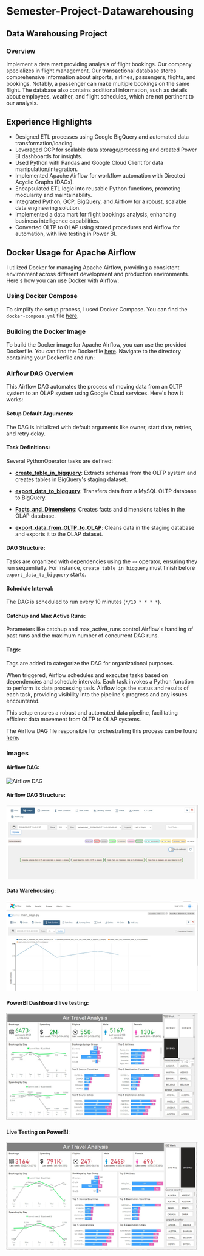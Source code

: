 # Semester-Project-Datawarehousing

## Data Warehousing Project

### Overview
Implement a data mart providing analysis of flight bookings. Our company specializes in flight management. Our transactional database stores comprehensive information about airports, airlines, passengers, flights, and bookings. Notably, a passenger can make multiple bookings on the same flight. The database also contains additional information, such as details about employees, weather, and flight schedules, which are not pertinent to our analysis.
## Experience Highlights

- Designed ETL processes using Google BigQuery and automated data transformation/loading.
- Leveraged GCP for scalable data storage/processing and created Power BI dashboards for insights.
- Used Python with Pandas and Google Cloud Client for data manipulation/integration.
- Implemented Apache Airflow for workflow automation with Directed Acyclic Graphs (DAGs).
- Encapsulated ETL logic into reusable Python functions, promoting modularity and maintainability.
- Integrated Python, GCP, BigQuery, and Airflow for a robust, scalable data engineering solution.
- Implemented a data mart for flight bookings analysis, enhancing business intelligence capabilities.
- Converted OLTP to OLAP using stored procedures and Airflow for automation, with live testing in Power BI.

## Docker Usage for Apache Airflow

I utilized Docker for managing Apache Airflow, providing a consistent environment across different development and production environments. Here's how you can use Docker with Airflow:

### Using Docker Compose

To simplify the setup process, I used Docker Compose. You can find the `docker-compose.yml` file [here](https://github.com/MuhammadGhulamAbbas/Semester-Project-Datawarehousing/blob/main/docker-compose.yml).

### Building the Docker Image

To build the Docker image for Apache Airflow, you can use the provided Dockerfile. You can find the Dockerfile [here](https://github.com/MuhammadGhulamAbbas/Semester-Project-Datawarehousing/blob/main/dockerfile). Navigate to the directory containing your Dockerfile and run:


### Airflow DAG Overview
This Airflow DAG automates the process of moving data from an OLTP system to an OLAP system using Google Cloud services. Here's how it works:

#### Setup Default Arguments:
The DAG is initialized with default arguments like owner, start date, retries, and retry delay.

#### Task Definitions:

Several PythonOperator tasks are defined:
- [**create_table_in_bigquery**](https://github.com/MuhammadGhulamAbbas/Semester-Project-Datawarehousing/blob/main/Pipeline%20Python%20Script%20(Conversion%20Functions)%20(PYT)/create_bigquery_table.py): Extracts schemas from the OLTP system and creates tables in BigQuery's staging dataset.

- [**export_data_to_bigquery**](https://github.com/MuhammadGhulamAbbas/Semester-Project-Datawarehousing/blob/main/Pipeline%20Python%20Script%20(Conversion%20Functions)%20(PYT)/export_data_to_bigquery.py): Transfers data from a MySQL OLTP database to BigQuery.

- [**Facts_and_Dimensions**](https://github.com/MuhammadGhulamAbbas/Semester-Project-Datawarehousing/blob/main/Pipeline%20Python%20Script%20(Conversion%20Functions)%20(PYT)/Facts_and_Dimensions.py): Creates facts and dimensions tables in the OLAP database.

- [**export_data_from_OLTP_to_OLAP**](https://github.com/MuhammadGhulamAbbas/Semester-Project-Datawarehousing/blob/main/Pipeline%20Python%20Script%20(Conversion%20Functions)%20(PYT)/export_data_from_OLTP_to_OLAP.py): Cleans data in the staging database and exports it to the OLAP dataset.


#### DAG Structure:
Tasks are organized with dependencies using the `>>` operator, ensuring they run sequentially. For instance, `create_table_in_bigquery` must finish before `export_data_to_bigquery` starts.

#### Schedule Interval:
The DAG is scheduled to run every 10 minutes (`*/10 * * * *`).

#### Catchup and Max Active Runs:
Parameters like catchup and max_active_runs control Airflow's handling of past runs and the maximum number of concurrent DAG runs.

#### Tags:
Tags are added to categorize the DAG for organizational purposes.

When triggered, Airflow schedules and executes tasks based on dependencies and schedule intervals. Each task invokes a Python function to perform its data processing task. Airflow logs the status and results of each task, providing visibility into the pipeline's progress and any issues encountered.

This setup ensures a robust and automated data pipeline, facilitating efficient data movement from OLTP to OLAP systems.

The Airflow DAG file responsible for orchestrating this process can be found [here](https://github.com/MuhammadGhulamAbbas/Semester-Project-Datawarehousing/blob/main/Pipeline%20Python%20Script%20(Conversion%20Functions)%20(PYT)/main_dags.py).

### Images

#### Airflow DAG:
![Airflow DAG](https://github.com/MuhammadGhulamAbbas/Semester-Project-Datawarehousing/assets/83417345/a86ab170-7b3d-4bc0-9c30-e4b92e044a55)

#### Airflow DAG Structure:
![Airflow DAG Structure](https://github.com/MuhammadGhulamAbbas/Semester-Project-Datawarehousing/blob/main/IMAGES/WhatsApp%20Image%202024-06-02%20at%2014.35.54.jpeg)

#### Data Warehousing:
![Data Warehousing](https://github.com/MuhammadGhulamAbbas/Semester-Project-Datawarehousing/blob/main/IMAGES/WhatsApp%20Image%202024-06-02%20at%2014.35.55%20(2).jpeg)

#### PowerBI Dashboard live testing:
![ Before Changes](https://github.com/MuhammadGhulamAbbas/Semester-Project-Datawarehousing/blob/main/Dashboarding%20(PowerBI)/WhatsApp%20Image%202024-06-07%20at%2023.04.27.jpeg)

#### Live Testing on PowerBI:
![After Changes ](https://github.com/MuhammadGhulamAbbas/Semester-Project-Datawarehousing/blob/main/Dashboarding%20(PowerBI)/WhatsApp%20Image%202024-06-01%20at%2000.39.14.jpeg)


